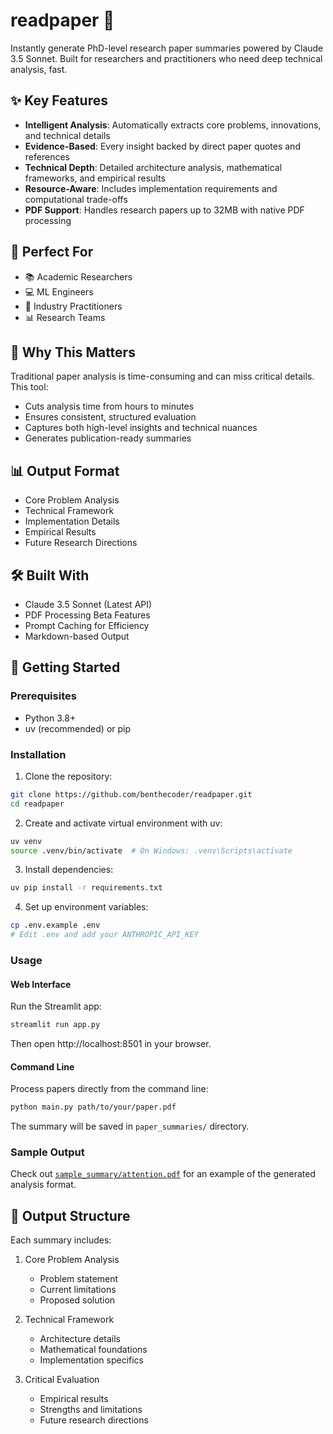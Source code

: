 # readpaper 🔬

Instantly generate PhD-level research paper summaries powered by Claude 3.5 Sonnet. Built for researchers and practitioners who need deep technical analysis, fast.

## ✨ Key Features

- **Intelligent Analysis**: Automatically extracts core problems, innovations, and technical details
- **Evidence-Based**: Every insight backed by direct paper quotes and references
- **Technical Depth**: Detailed architecture analysis, mathematical frameworks, and empirical results
- **Resource-Aware**: Includes implementation requirements and computational trade-offs
- **PDF Support**: Handles research papers up to 32MB with native PDF processing

## 🎯 Perfect For

- 📚 Academic Researchers
- 💻 ML Engineers
- 🔧 Industry Practitioners
- 📊 Research Teams

## 🚀 Why This Matters

Traditional paper analysis is time-consuming and can miss critical details. This tool:

- Cuts analysis time from hours to minutes
- Ensures consistent, structured evaluation
- Captures both high-level insights and technical nuances
- Generates publication-ready summaries

## 📊 Output Format

- Core Problem Analysis
- Technical Framework
- Implementation Details
- Empirical Results
- Future Research Directions

## 🛠️ Built With

- Claude 3.5 Sonnet (Latest API)
- PDF Processing Beta Features
- Prompt Caching for Efficiency
- Markdown-based Output

## 🚀 Getting Started

### Prerequisites

- Python 3.8+
- uv (recommended) or pip

### Installation

1. Clone the repository:

```bash
git clone https://github.com/benthecoder/readpaper.git
cd readpaper
```

2. Create and activate virtual environment with uv:

```bash
uv venv
source .venv/bin/activate  # On Windows: .venv\Scripts\activate
```

3. Install dependencies:

```bash
uv pip install -r requirements.txt
```

4. Set up environment variables:

```bash
cp .env.example .env
# Edit .env and add your ANTHROPIC_API_KEY
```

### Usage

#### Web Interface

Run the Streamlit app:

```bash
streamlit run app.py
```

Then open http://localhost:8501 in your browser.

#### Command Line

Process papers directly from the command line:

```bash
python main.py path/to/your/paper.pdf
```

The summary will be saved in `paper_summaries/` directory.

### Sample Output

Check out [`sample_summary/attention.pdf`](sample_summary/attention.pdf) for an example of the generated analysis format.

## 📝 Output Structure

Each summary includes:

1. Core Problem Analysis

   - Problem statement
   - Current limitations
   - Proposed solution

2. Technical Framework

   - Architecture details
   - Mathematical foundations
   - Implementation specifics

3. Critical Evaluation
   - Empirical results
   - Strengths and limitations
   - Future research directions
